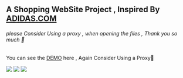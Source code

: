 ## A Shopping WebSite Project , Inspired By [ADIDAS.COM](https://www.adidas.com/us)
###### please Consider Using a proxy , when opening the files , Thank you so much 🙏

You can see the [DEMO](https://vercel.com/pourya-soleimanis-projects/adidas-com/5r1RJVb5CZdr46Nh2uX8937Mc2JL) here , Again Consider Using a Proxy🙏

![](https://img.shields.io/badge/React-20232A?style=for-the-badge&logo=react&logoColor=61DAFB)
![](https://img.shields.io/badge/React_Router-CA4245?style=for-the-badge&logo=react-router&logoColor=white)
![](https://img.shields.io/badge/Vite-B73BFE?style=for-the-badge&logo=vite&logoColor=FFD62E)

